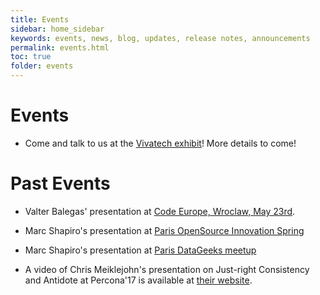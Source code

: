 ```yaml
---
title: Events
sidebar: home_sidebar
keywords: events, news, blog, updates, release notes, announcements
permalink: events.html
toc: true
folder: events
---
```


# Events

* Come and talk to us at the [Vivatech exhibit](https://vivatechnology.com/)! More details to come!

# Past Events

* Valter Balegas' presentation at [Code Europe, Wroclaw, May 23rd](https://www.codeeurope.pl/en).

* Marc Shapiro's presentation at [Paris OpenSource Innovation Spring](http://www.open-source-innovation-spring.org/open-source-pour-le-cloud-et-les-conteneurs17/)

* Marc Shapiro's presentation at [Paris DataGeeks meetup](https://www.meetup.com/Paris-Datageeks/events/239794365/?gj=co2&rv=co2)

* A video of Chris Meiklejohn's presentation on Just-right Consistency and Antidote at Percona'17 is available at [their website](https://www.percona.com/resources/videos?tid=All&combine=Antidote#edit-submit-percona-tv).
